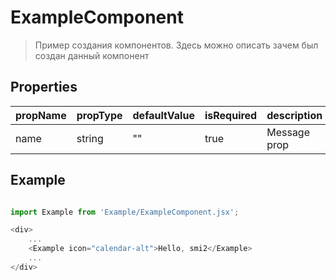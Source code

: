 # ExampleComponent

> Пример создания компонентов.
> Здесь можно описать зачем был создан данный компонент

## Properties

| propName | propType | defaultValue   | isRequired | description                |
| -------- | -------- | -------------- | ---------- | -------------------------- |
| name     | string   | "" | true       | Message prop |

## Example

```js

import Example from 'Example/ExampleComponent.jsx';

<div>
    ...
    <Example icon="calendar-alt">Hello, smi2</Example>
    ...
</div>
```
